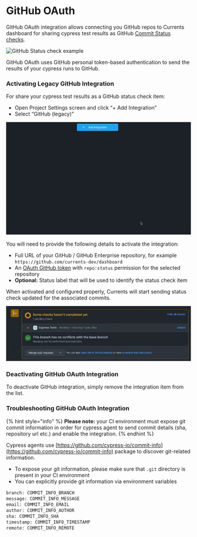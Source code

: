 # GitHub OAuth

GitHub OAuth integration allows connecting you GitHub repos to Currents dashboard for sharing cypress test results as GitHub [Commit Status checks](https://docs.github.com/en/pull-requests/collaborating-with-pull-requests/collaborating-on-repositories-with-code-quality-features/about-status-checks).

![GitHub Status check example](../../.gitbook/assets/commit-status-example\_rounded.png)

GitHub OAuth uses  GitHub personal token-based authentication to send the results of your cypress runs to GitHub.

### Activating Legacy GitHub Integration

For share your cypress test results as a GitHub status check item:

* Open Project Settings screen and click “+ Add Integration”
* Select “GitHub (legacy)”

![GitHub OAuth integration - setup example](../../.gitbook/assets/legacy-github-integration-001.gif)

You will need to provide the following details to activate the integration:

* Full URL of your GitHub / GitHub Enterprise repository, for example `https://github.com/currents-dev/dashboard`
* An [OAuth GitHub token](https://docs.github.com/en/authentication/keeping-your-account-and-data-secure/creating-a-personal-access-token) with `repo:status` permission for the selected repository
* **Optional:** Status label that will be used to identify the status check item

When activated and configured properly, Currents will start sending status check updated for the associated commits.

![GitHub Status Check example](../../.gitbook/assets/status-check-example.gif)

### Deactivating GitHub OAuth Integration

To deactivate GitHub integration, simply remove the integration item from the list.

### Troubleshooting GitHub OAuth Integration

{% hint style="info" %}
**Please note:** your CI environment must expose git commit information in order for cypress agent to send commit details (sha, repository url etc.) and enable the integration.
{% endhint %}

Cypress agents use [https://github.com/cypress-io/commit-info](https://github.com/cypress-io/commit-info) package to discover git-related information.

* To expose your git information, please make sure that `.git` directory is present in your CI environment
* You can explicitly provide git information via environment variables

```
branch: COMMIT_INFO_BRANCH
message: COMMIT_INFO_MESSAGE
email: COMMIT_INFO_EMAIL
author: COMMIT_INFO_AUTHOR
sha: COMMIT_INFO_SHA
timestamp: COMMIT_INFO_TIMESTAMP
remote: COMMIT_INFO_REMOTE
```
